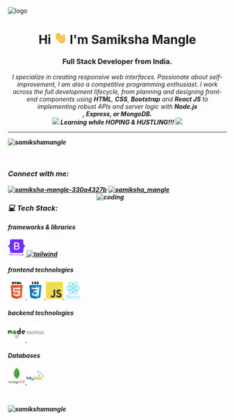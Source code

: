 ![logo](https://external-preview.redd.it/duplicati-gets-first-stable-release-of-2-x-branch-v0-QBPpeQlMNZXiQC5w202dv5JwlxYUyxuKM_ktTAGYcPg.jpg?auto=webp&s=943eb2cc6d846ee411f2d29205fdc19e20c43938)
<h1 align="center">Hi <img src="https://raw.githubusercontent.com/ABSphreak/ABSphreak/master/gifs/Hi.gif" width="30px"> I'm Samiksha Mangle</h1>
<h3 align="center">
<h3 align="center">Full Stack Developer from India.</h3>
<p align="center">
  <em>
   I specialize in creating responsive web interfaces. Passionate about self-improvement, I am also a competitive programming enthusiast. I work across the full development lifecycle, from planning and designing front-end components using <b>HTML</b>, <b>CSS</b>, <b>Bootstrap</b> and <b>React JS</b> to implementing robust APIs and server logic with <b>Node.js</br>, <b>Express</b>, or <b>MongoDB.</b>
  <br>
  <img src="https://media.giphy.com/media/VgCDAzcKvsR6OM0uWg/giphy.gif" width="50" /> <b><i>Learning while HOPING & HUSTLING!!!</i></b> <img src="https://media.giphy.com/media/7j2hfyeVcDtf2/giphy.gif" width="50" />
</p>
<hr>

<p align="left"> <img src="https://komarev.com/ghpvc/?username=samikshamangle&label=Profile%20views&color=0e75b6&style=flat" alt="samikshamangle" /> </p>

<p align="left"> <a href="https://twitter.com/" target="blank"><img src="https://img.shields.io/twitter/follow/?logo=twitter&style=for-the-badge" alt="" /></a> </p>

<h3 align="left">Connect with me:</h3>
<p align="left">
<a href="https://linkedin.com/in/samiksha-mangle-330a4327b" target="blank"><img align="center" src="https://raw.githubusercontent.com/rahuldkjain/github-profile-readme-generator/master/src/images/icons/Social/linked-in-alt.svg" alt="samiksha-mangle-330a4327b" height="30" width="40" /></a>
<a href="https://instagram.com/samiksha_mangle" target="blank"><img align="center" src="https://raw.githubusercontent.com/rahuldkjain/github-profile-readme-generator/master/src/images/icons/Social/instagram.svg" alt="samiksha_mangle" height="30" width="40" /></a>
<img align="right"alt="coding"width="300"src="https://camo.githubusercontent.com/5bf0da46c5398f75e2ec953592c02afcf69379dcdb12a0c2922654a57b51fce2/68747470733a2f2f63646e2e6472696262626c652e636f6d2f75736572732f313336343032392f73637265656e73686f74732f31363039333236382f6d656469612f36386538326137666234393034363134613930363664366235343063313462322e676966"/>

  
</p>


<h3 align="left">💻 Tech Stack:</h3>
<p align="left"> <h4>frameworks & libraries</h4> <a href="https://getbootstrap.com" target="_blank" rel="noreferrer"> <img src="https://raw.githubusercontent.com/devicons/devicon/master/icons/bootstrap/bootstrap-plain-wordmark.svg" alt="bootstrap" width="40" height="40"/> </a>  <a href="https://tailwindcss.com/" target="_blank" rel="noreferrer"> <img src="https://www.vectorlogo.zone/logos/tailwindcss/tailwindcss-icon.svg" alt="tailwind" width="40" height="40"/> </a></p>
<p align="left"> <h4>frontend technologies</h4><a href="https://www.w3.org/html/" target="_blank" rel="noreferrer"> <img src="https://raw.githubusercontent.com/devicons/devicon/master/icons/html5/html5-original-wordmark.svg" alt="html5" width="40" height="40"/> </a> <a href="https://www.w3schools.com/css/" target="_blank" rel="noreferrer"> <img src="https://raw.githubusercontent.com/devicons/devicon/master/icons/css3/css3-original-wordmark.svg" alt="css3" width="40" height="40"/> </a> <a href="https://developer.mozilla.org/en-US/docs/Web/JavaScript" target="_blank" rel="noreferrer"> <img src="https://raw.githubusercontent.com/devicons/devicon/master/icons/javascript/javascript-original.svg" alt="javascript" width="40" height="40"/> </a> <a href="https://reactjs.org/" target="_blank" rel="noreferrer"> <img src="https://raw.githubusercontent.com/devicons/devicon/master/icons/react/react-original-wordmark.svg" alt="react" width="40" height="40"/> </a></p>
<p align="left"> <h4>backend technologies</h4> <a href="https://nodejs.org" target="_blank" rel="noreferrer"> <img src="https://raw.githubusercontent.com/devicons/devicon/master/icons/nodejs/nodejs-original-wordmark.svg" alt="nodejs" width="40" height="40"/> </a> <a href="https://expressjs.com" target="_blank" rel="noreferrer"> <img src="https://raw.githubusercontent.com/devicons/devicon/master/icons/express/express-original-wordmark.svg" alt="express" width="40" height="40"/> </a> 

<p align="left"> <h4>Databases</h4> <a href="https://www.mongodb.com/" target="_blank" rel="noreferrer"> <img src="https://raw.githubusercontent.com/devicons/devicon/master/icons/mongodb/mongodb-original-wordmark.svg" alt="mongodb" width="40" height="40"/> </a> <a href="https://www.mysql.com/" target="_blank" rel="noreferrer"> <img src="https://raw.githubusercontent.com/devicons/devicon/master/icons/mysql/mysql-original-wordmark.svg" alt="mysql" width="40" height="40"/> </a> </p><br/>

<p><img align="left" src="https://github-readme-stats.vercel.app/api/top-langs?username=samikshamangle&show_icons=true&locale=en&layout=compact" alt="samikshamangle" /></p>

